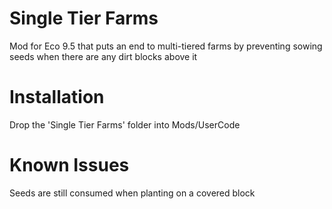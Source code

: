 # Single Tier Farms
Mod for Eco 9.5 that puts an end to multi-tiered farms by preventing sowing seeds when there are any dirt blocks above it

# Installation
Drop the 'Single Tier Farms' folder into Mods/UserCode

# Known Issues
Seeds are still consumed when planting on a covered block
